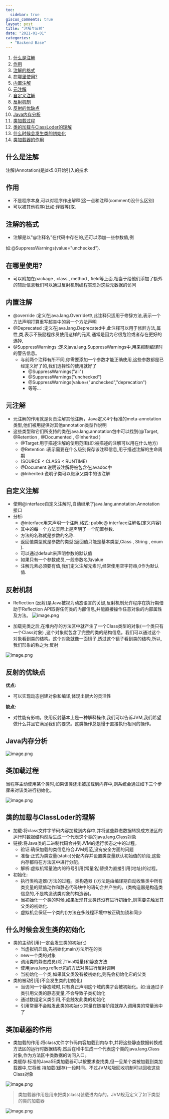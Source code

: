 ```yaml
---
toc:
  sidebar: true
giscus_comments: true
layout: post
title: "注解与反射"
date: "2021-01-01"
categories: 
  - "Backend Base"
---
```


1. [什么是注解](#What)
2. [作用](#Role)
3. [注解的格式](#Format)
4. [在哪里使用?](#Where)
5. [内置注解](#Inner)
6. [元注解](#Meta)
7. [自定义注解](#Custom)
8. [反射机制](#Reflection)
9. [反射的优缺点](#Ad)
10. [Java内存分析](#Analysis)
11. [类加载过程](#Process)
12. [类的加载与ClassLoder的理解](#How)
13. [什么时候会发生类的初始化](#When)
14. [类加载器的作用](#LoadingRole)

## 什么是注解 <a name="Why"></a>

注解(Annotation)是jdk5.0开始引入的技术

## 作用 <a name="Role"></a>

- 不是程序本身,可以对程序作出解释(这一点和注释(comment)没什么区别)
- 可以被其他程序(比如:译器等)取.

## 注解的格式 <a name="Format"></a>
- 注解是以"@注释名"在代码中存在的,还可以添加一些参数值,例

如:@SuppressWarnings(value="unchecked").

## 在哪里使用? <a name="Where"></a>
- 可以附加在package , class , method , field等上面,相当于给他们添加了额外的辅助信息我们可以通过反射机制编程实现对这些元数据的访问

## 内置注解 <a name="Inner"></a>

- @override :定义在java.lang.Override中,此注释只适用于修辞方法,表示一个方法声明打算重写超类中的另一个方法声明
- @Deprecated :定义在java.lang.Deprecated中,此注释可以用于修辞方法,属性,类,表示不鼓励程序员使用这样的元素,通常是因为它很危险或者存在更好的选择,
- @SuppressWarnings :定义java.lang.SuppressWarnings中,用来抑制编译时的警告信息。
    - 与前两个注释有所不同,你需要添加一个参数才能正确使用,这些参数都是已经定义好了的,我们选择性的使用就好了
        - @SuppressWarnings("all")
        - @SuppressWarnings("unchecked")
        - @SuppressWarnings(value=("unchecked","deprecation")
        - 等等…

## 元注解 <a name="Meta"></a>
- 元注解的作用就是负责注解其他注解，Java定义4个标准的meta-annotation类型,他们被用提供对其他annotation类型作说明
- 这些类型和它们所支持的类在java.lang.annotation包中可以找到(@Target, @Retention , @Documented , @Inherited )
    - @Target:用于描述注解的使用范围(即:被描述的注解可以用在什么地方)
    - @Retention :表示需要在什么级别保存该注释信息,用于描述注解的生命周期
    - (SOURCE < CLASS < RUNTIME)
    - @Document:说明该注解将被包含在javadoc中
    - @lnherited:说明子类可以继承父类中的该注解

## 自定义注解 <a name="Custom"></a>
- 使用@interface自定义注解时,自动继承了java.lang.annotation.Annotation接口
- 分析:
    - @interface用来声明一个注解,格式: public@ interface注解名(定义内容}
    - 其中的每一个方法实际上是声明了一个配置参数.
    - 方法的名称就是参数的名称.
    - 返回值类型就是参数的类型(返回值只能是基本类型,Class , String , enum ).
    - 可以通过default来声明参数的默认值
    - 如果只有一个参数成员,一般参数名为value
    - 注解元素必须要有值,我们定义注解元素时,经常使用空字符串,0作为默认值.


## 反射机制 <a name="Reflection"></a>
- Reflection (反射)是Java被视为动态语言的关键,反射机制允许程序在执行期借助于Reflection API取得任何类的内部信息,并能直接操作任意对象的内部属性及方法。
  ![image.png](https://raw.githubusercontent.com/zhengstar94/zhengstar94.github.io/main/_posts/2021/01/images/image-597ebe526bc54b1d9367facb86d681e3.png)

- 加载完类之后,在堆内存的方法区中就产生了一个Class类型的对象(一个类只有一个Class对象) ,这个对象就包含了完整的类的结构信息。我们可以通过这个对象看到类的结构。这个对象就像一面镜子,透过这个镜子看到类的结构,所以,我们形象的称之为:反射

![image.png](https://raw.githubusercontent.com/zhengstar94/zhengstar94.github.io/main/_posts/2021/01/images/image-6d8c4fe3919b46daaac4d2d8fe43e077.png)

## 反射的优缺点 <a name="Ad"></a>
**优点:**
- 可以实现动态创建对象和编译,体现出很大的灵活性

**缺点:**
- 对性能有影响。使用反射基本上是一种解释操作,我们可以告诉JVM,我们希望做什么并且它满足我们的要求。这类操作总是慢于直接执行相同的操作。

## Java内存分析 <a name="Analysis"></a>

![image.png](https://raw.githubusercontent.com/zhengstar94/zhengstar94.github.io/main/_posts/2021/01/images/image-73d00b8abee14b4d8b5954d5bc919731.png)

## 类加载过程 <a name="Process"></a>
当程序主动使用某个类时,如果该类还未被加载到内存中,则系统会通过如下三个步骤来对该类进行初始化。

![image.png](https://raw.githubusercontent.com/zhengstar94/zhengstar94.github.io/main/_posts/2021/01/images/image-54ae98680a654091b1507ea12a363ad0.png)

## 类的加载与ClassLoder的理解 <a name="How"></a>
- 加载:将class文件字节码内容加载到内存中,并将这些静态数据转换成方法区的运行时数据结构然后生成一个代表这个类的java.lang.Class对象
- 链接:将Java类的二进制代码合并到JVM的运行状态之中的过程。
    - 验证:确保加载的类信息符合JVM规范,没有安全方面的问题
    - 准备:正式为类变量(static)分配内存并设置类变量默认初始值的阶段,这些内存都将在方法区中进行分配。
    - 解析:虚拟机常量池内的符号引用(常量名)替换为直接引用(地址)的过程。
- 初始化:
    - 执行类构造器<clinit>(方法的过程。类构造器<clinit> ()方法是由编译期自动收集类中所有类变量的赋值动作和静态代码块中的语句合并产生的。(类构造器是构造类信息的,不是构造该类对象的构造器)。
    - 当初始化一个类的时候,如果发现其父类还没有进行初始化,则需要先触发其父类的初始化.
    - 虚拟机会保证一个类的<clinit>()方法在多线程环境中被正确加锁和同步

## 什么时候会发生类的初始化 <a name="When"></a>
- 类的主动引用(一定会发生类的初始化)
    - 当虚拟机启动,先初始化main方法所在的类
    - new一个类的对象
    - 调用类的静态成员(除了final常量)和静态方法
    - 使用java.lang.reflect包的方法对类进行反射调用
    - 当初始化一个类,如果其父类没有被初始化,则先会初始化它的父类
- 类的被动引用(不会发生类的初始化)
    - 当访问一个静态域时,只有真正声明这个域的类才会被初始化。如:当通过子类引用父类的静态变量,不会导致子类初始化
    - 通过数组定义类引用,不会触发此类的初始化
    - 引用常量不会触发此类的初始化(常量在链接阶段就存入调用类的常量池中了

## 类加载器的作用 <a name="LoadingRole"></a>
- 类加载的作用:将class文件字节码内容加载到内存中,并将这些静态数据转换成方法区的运行时数据结构,然后在堆中生成一个代表这个类的java.lang.Class对象,作为方法区中类数据的访问入口。
- 类缓存:标准的JavaSE类加载器可以按要求查找类,但一旦某个类被加载到类加载器中,它将维
  持加载(缓存)一段时间。不过JVM垃圾回收机制可以回收这些Class对象


![image.png](https://raw.githubusercontent.com/zhengstar94/zhengstar94.github.io/main/_posts/2021/01/images/image-d6174d3898474ca3b12f05f4d3aef092.png)

> 类加载器作用是用来把类(class)装载进内存的。JVM规范定义了如下类型的类的加载器

![image.png](https://raw.githubusercontent.com/zhengstar94/zhengstar94.github.io/main/_posts/2021/01/images/image-369c31abebb144a4b85767e24d8cb201.png)








